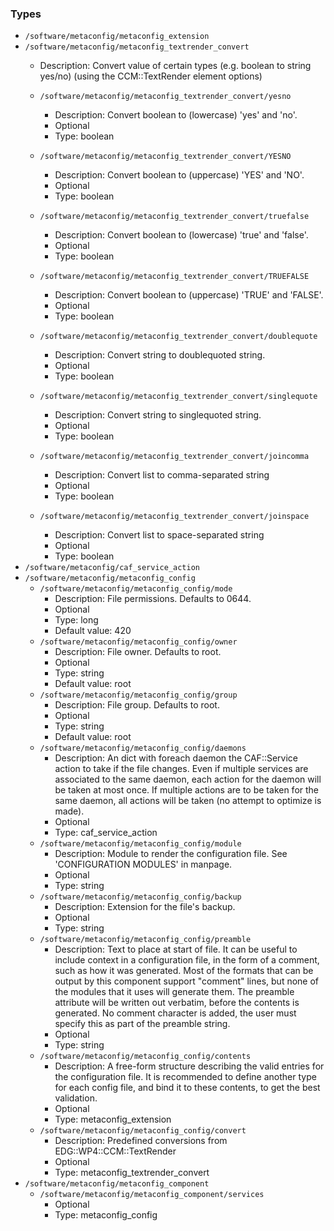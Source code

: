 
### Types

 - `/software/metaconfig/metaconfig_extension`
 - `/software/metaconfig/metaconfig_textrender_convert`
    - Description: 
    Convert value of certain types (e.g. boolean to string yes/no)
    (using the CCM::TextRender element options)

    - `/software/metaconfig/metaconfig_textrender_convert/yesno`
        - Description: Convert boolean to (lowercase) 'yes' and 'no'.
        - Optional
        - Type: boolean
    - `/software/metaconfig/metaconfig_textrender_convert/YESNO`
        - Description: Convert boolean to (uppercase) 'YES' and 'NO'.
        - Optional
        - Type: boolean
    - `/software/metaconfig/metaconfig_textrender_convert/truefalse`
        - Description: Convert boolean to (lowercase) 'true' and 'false'.
        - Optional
        - Type: boolean
    - `/software/metaconfig/metaconfig_textrender_convert/TRUEFALSE`
        - Description: Convert boolean to (uppercase) 'TRUE' and 'FALSE'.
        - Optional
        - Type: boolean
    - `/software/metaconfig/metaconfig_textrender_convert/doublequote`
        - Description: Convert string to doublequoted string.
        - Optional
        - Type: boolean
    - `/software/metaconfig/metaconfig_textrender_convert/singlequote`
        - Description: Convert string to singlequoted string.
        - Optional
        - Type: boolean
    - `/software/metaconfig/metaconfig_textrender_convert/joincomma`
        - Description: Convert list to comma-separated string
        - Optional
        - Type: boolean
    - `/software/metaconfig/metaconfig_textrender_convert/joinspace`
        - Description: Convert list to space-separated string
        - Optional
        - Type: boolean
 - `/software/metaconfig/caf_service_action`
 - `/software/metaconfig/metaconfig_config`
    - `/software/metaconfig/metaconfig_config/mode`
        - Description: File permissions. Defaults to 0644.
        - Optional
        - Type: long
        - Default value: 420
    - `/software/metaconfig/metaconfig_config/owner`
        - Description: File owner. Defaults to root.
        - Optional
        - Type: string
        - Default value: root
    - `/software/metaconfig/metaconfig_config/group`
        - Description: File group. Defaults to root.
        - Optional
        - Type: string
        - Default value: root
    - `/software/metaconfig/metaconfig_config/daemons`
        - Description: An dict with foreach daemon the CAF::Service action to take
      if the file changes.
      Even if multiple services are associated to the same daemon, each action
      for the daemon will be taken at most once.
      If multiple actions are to be taken for the same daemon, all actions
      will be taken (no attempt to optimize is made).
        - Optional
        - Type: caf_service_action
    - `/software/metaconfig/metaconfig_config/module`
        - Description: Module to render the configuration file. See 'CONFIGURATION MODULES' in manpage.
        - Optional
        - Type: string
    - `/software/metaconfig/metaconfig_config/backup`
        - Description: Extension for the file's backup.
        - Optional
        - Type: string
    - `/software/metaconfig/metaconfig_config/preamble`
        - Description: Text to place at start of file.
      It can be useful to include context in a configuration file, in the form of
      a comment, such as how it was generated. Most of the formats that can be
      output by this component support "comment" lines, but none of the modules that
      it uses will generate them. The preamble attribute will be written out
      verbatim, before the contents is generated. No comment character is added,
      the user must specify this as part of the preamble string.
        - Optional
        - Type: string
    - `/software/metaconfig/metaconfig_config/contents`
        - Description: A free-form structure describing the valid entries for the
      configuration file. It is recommended to define another type for each
      config file, and bind it to these contents, to get the best validation.
        - Optional
        - Type: metaconfig_extension
    - `/software/metaconfig/metaconfig_config/convert`
        - Description: Predefined conversions from EDG::WP4::CCM::TextRender
        - Optional
        - Type: metaconfig_textrender_convert
 - `/software/metaconfig/metaconfig_component`
    - `/software/metaconfig/metaconfig_component/services`
        - Optional
        - Type: metaconfig_config
